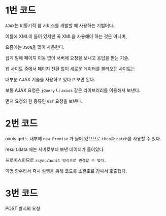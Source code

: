 # 1번 코드

`AJAX`는 비동기적 웹 서비스를 개발할 때 사용하는 기법이다.

이름에 XML이 들어 있지만 꼭 XML을 사용해야 하는 것은 아니며,

요즘에는 `JSON`을 많이 사용한다.

쉽게 말해 페이지 이동 없이 서버에 요청을 보내고 응답을 받는 기술.

웹 사이트 중에서 페이지 전환 없이 새로운 데이터를 불러오는 사이트는

대부분 AJAX 기술을 사용하고 있다고 보면 된다.

보통 AJAX 요청은 `jQuery` 나 `axios` 같은 라이브러리를 이용해서 보낸다.

먼저 요청의 한 종류인 `GET` 요청을 보낸다.

# 2번 코드

axois.get도 내부에 `new Promise` 가 들어 있으므로 `then`과 `catch`를 사용할 수 있다.

result.data 에는 서버로부터 보낸 데이터가 들어있다.

프로미스이므로 `async/await 방식으로 변경할 수 있다.`

익명 함수라서 즉시 실행을 위해 코드를 소괄호로 감싸서 호출했다.

# 3번 코드

POST 방식의 요청
